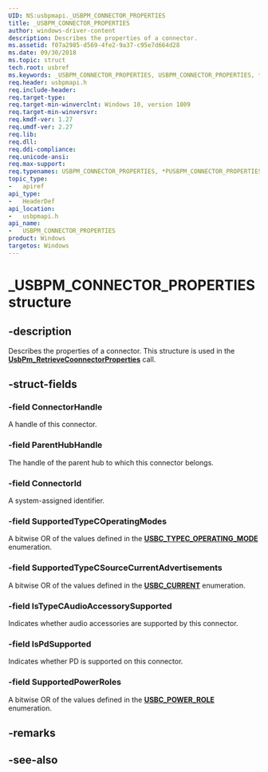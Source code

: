 ```yaml
---
UID: NS:usbpmapi._USBPM_CONNECTOR_PROPERTIES
title: _USBPM_CONNECTOR_PROPERTIES
author: windows-driver-content
description: Describes the properties of a connector.
ms.assetid: f07a2985-d569-4fe2-9a37-c95e7d664d28
ms.date: 09/30/2018
ms.topic: struct
tech.root: usbref
ms.keywords: _USBPM_CONNECTOR_PROPERTIES, USBPM_CONNECTOR_PROPERTIES, *PUSBPM_CONNECTOR_PROPERTIES, 
req.header: usbpmapi.h
req.include-header:
req.target-type:
req.target-min-winverclnt: Windows 10, version 1809
req.target-min-winversvr:
req.kmdf-ver: 1.27
req.umdf-ver: 2.27
req.lib:
req.dll:
req.ddi-compliance:
req.unicode-ansi:
req.max-support:
req.typenames: USBPM_CONNECTOR_PROPERTIES, *PUSBPM_CONNECTOR_PROPERTIES
topic_type: 
-	apiref
api_type: 
-	HeaderDef
api_location: 
-	usbpmapi.h
api_name: 
-	USBPM_CONNECTOR_PROPERTIES
product: Windows
targetos: Windows
---
```


# _USBPM_CONNECTOR_PROPERTIES structure

## -description

Describes the properties of a connector. This structure is used in the [**UsbPm_RetrieveCoonnectorProperties**](nf-usbpmapi-usbpm_retrieveconnectorproperties.md) call.

## -struct-fields

### -field ConnectorHandle
A handle of this connector.
 
### -field ParentHubHandle
The handle of the parent hub to which this connector belongs.
 
### -field ConnectorId
A system-assigned identifier.
 
### -field SupportedTypeCOperatingModes
A bitwise OR of the values defined in the [**USBC_TYPEC_OPERATING_MODE**](../usbctypes/ne-usbctypes-_usbc_typec_operating_mode.md) enumeration.

### -field SupportedTypeCSourceCurrentAdvertisements
A bitwise OR of the values defined in the [**USBC_CURRENT**](../usbctypes/ne-usbctypes-_usbc_current.md) enumeration.
 
### -field IsTypeCAudioAccessorySupported
Indicates whether audio accessories are supported by this connector.
 
### -field IsPdSupported
Indicates whether PD is supported on this connector.
 
### -field SupportedPowerRoles
A bitwise OR of the values defined in the [**USBC_POWER_ROLE**](../usbctypes/ne-usbctypes-_usbc_power_role.md) enumeration.

## -remarks

## -see-also
